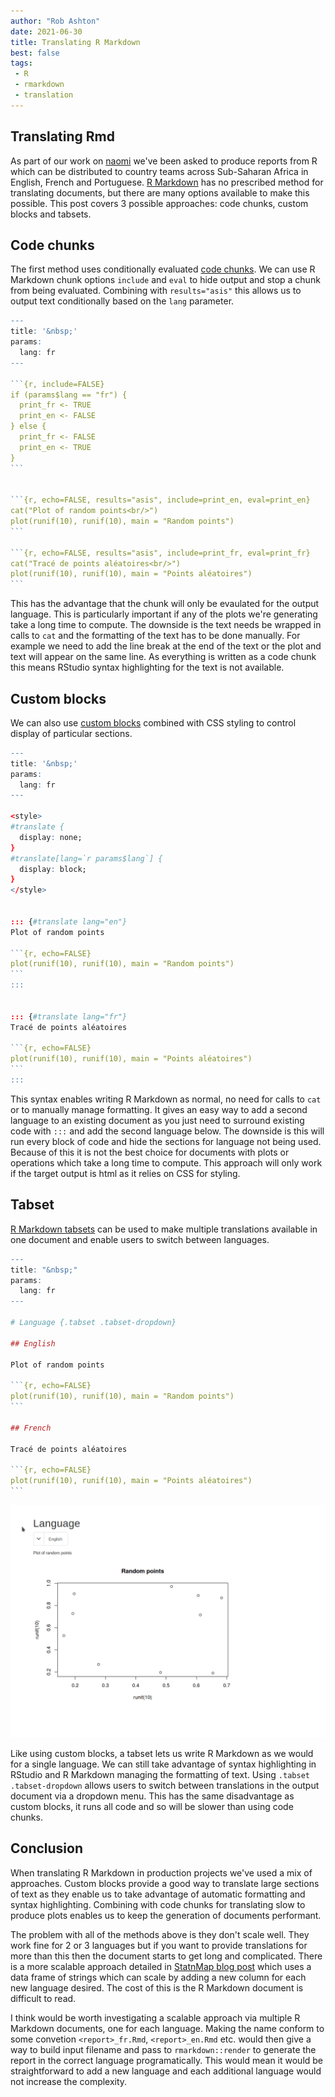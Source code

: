 ```yaml
---
author: "Rob Ashton"
date: 2021-06-30
title: Translating R Markdown
best: false
tags:
 - R
 - rmarkdown
 - translation
---
```


## Translating Rmd

As part of our work on [naomi](../../projects/naomi) we've been asked to produce reports from R which can be distributed to country teams across Sub-Saharan Africa in English, French and Portuguese. [R Markdown](https://rmarkdown.rstudio.com/docs/) has no prescribed method for translating documents, but there are many options available to make this possible. This post covers 3 possible approaches: code chunks, custom blocks and tabsets.

## Code chunks

The first method uses conditionally evaluated [code chunks](https://bookdown.org/yihui/rmarkdown/r-code.html). We can use R Markdown chunk options `include` and `eval` to hide output and stop a chunk from being evaluated. Combining with `results="asis"` this allows us to output text conditionally based on the `lang` parameter.

````r
---
title: '&nbsp;'
params:
  lang: fr
---

```{r, include=FALSE}
if (params$lang == "fr") {
  print_fr <- TRUE
  print_en <- FALSE
} else {
  print_fr <- FALSE
  print_en <- TRUE
}
```


```{r, echo=FALSE, results="asis", include=print_en, eval=print_en}
cat("Plot of random points<br/>")
plot(runif(10), runif(10), main = "Random points")
```

```{r, echo=FALSE, results="asis", include=print_fr, eval=print_fr}
cat("Tracé de points aléatoires<br/>")
plot(runif(10), runif(10), main = "Points aléatoires")
```
````

This has the advantage that the chunk will only be evaulated for the output language. This is particularly important if any of the plots we're generating take a long time to compute. The downside is the text needs be wrapped in calls to `cat` and the formatting of the text has to be done manually. For example we need to add the line break at the end of the text or the plot and text will appear on the same line. As everything is written as a code chunk this means RStudio syntax highlighting for the text is not available.

## Custom blocks

We can also use [custom blocks](https://bookdown.org/yihui/rmarkdown-cookbook/custom-blocks.html#custom-blocks) combined with CSS styling to control display of particular sections.

````r
---
title: '&nbsp;'
params:
  lang: fr
---

<style>
#translate {
  display: none;
}
#translate[lang=`r params$lang`] {
  display: block;
}
</style>


::: {#translate lang="en"}
Plot of random points

```{r, echo=FALSE}
plot(runif(10), runif(10), main = "Random points")
```
:::


::: {#translate lang="fr"}
Tracé de points aléatoires

```{r, echo=FALSE}
plot(runif(10), runif(10), main = "Points aléatoires")
```
:::
````

This syntax enables writing R Markdown as normal, no need for calls to `cat` or to manually manage formatting. It gives an easy way to add a second language to an existing document as you just need to surround existing code with `:::` and add the second language below. The downside is this will run every block of code and hide the sections for language not being used. Because of this it is not the best choice for documents with plots or operations which take a long time to compute. This approach will only work if the target output is html as it relies on CSS for styling.

## Tabset

[R Markdown tabsets](https://bookdown.org/yihui/rmarkdown-cookbook/html-tabs.html#html-tabs) can be used to make multiple translations available in one document and enable users to switch between languages.

````r
---
title: "&nbsp;"
params:
  lang: fr
---

# Language {.tabset .tabset-dropdown}

## English

Plot of random points

```{r, echo=FALSE}
plot(runif(10), runif(10), main = "Random points")
```

## French

Tracé de points aléatoires

```{r, echo=FALSE}
plot(runif(10), runif(10), main = "Points aléatoires")
```
````

<img src="/img/translating-rmd.gif" alt="Translating R Markdown with tabset" />

Like using custom blocks, a tabset lets us write R Markdown as we would for a single language. We can still take advantage of syntax highlighting in RStudio and R Markdown managing the formatting of text. Using `.tabset .tabset-dropdown` allows users to switch between translations in the output document via a dropdown menu. This has the same disadvantage as custom blocks, it runs all code and so will be slower than using code chunks.

## Conclusion

When translating R Markdown in production projects we've used a mix of approaches. Custom blocks provide a good way to translate large sections of text as they enable us to take advantage of automatic formatting and syntax highlighting. Combining with code chunks for translating slow to produce plots enables us to keep the generation of documents performant.

The problem with all of the methods above is they don't scale well. They work fine for 2 or 3 languages but if you want to provide translations for more than this then the document starts to get long and complicated. There is a more scalable approach detailed in [StatnMap blog post](https://statnmap.com/2017-10-06-translation-rmarkdown-documents-using-data-frame/) which uses a data frame of strings which can scale by adding a new column for each new language desired. The cost of this is the R Markdown document is difficult to read.

I think would be worth investigating a scalable approach via multiple R Markdown documents, one for each language. Making the name conform to some convetion `<report>_fr.Rmd`, `<report>_en.Rmd` etc. would then give a way to build input filename and pass to `rmarkdown::render` to generate the report in the correct language programatically. This would mean it would be straightforward to add a new language and each additional language would not increase the complexity.
